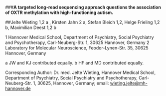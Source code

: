 ###**A targeted long-read sequencing approach questions the association of OXTR methylation with high-functioning autism.**

##Jelte Wieting 1,2 a , Kirsten Jahn 2 a, Stefan Bleich 1,2, Helge Frieling 1,2 b, Maximilian Deest 1,2 b 

1 Hannover Medical School, Department of Psychiatry, Social Psychiatry and Psychotherapy, Carl-Neuberg-Str. 1, 30625 Hannover, Germany
2 Laboratory for Molecular Neuroscience, Feodor-Lynen-Str. 35, 30625 Hannover, Germany

a JW and KJ contributed equally.
b HF and MD contributed equally.

Corresponding Author: Dr. med. Jelte Wieting, Hannover Medical School, Department of Psychiatry, Social Psychiatry and Psychotherapy, 
Carl-Neuberg-Str. 1, 30625, Hannover, Germany; email: wieting.jelte@mh-hannover.de
